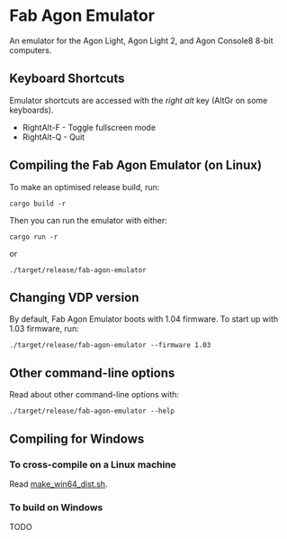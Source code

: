 # Fab Agon Emulator

An emulator for the Agon Light, Agon Light 2, and Agon Console8 8-bit computers.

## Keyboard Shortcuts

Emulator shortcuts are accessed with the *right alt* key (AltGr on some keyboards).

 * RightAlt-F - Toggle fullscreen mode
 * RightAlt-Q - Quit

## Compiling the Fab Agon Emulator (on Linux)

To make an optimised release build, run:

```
cargo build -r
```

Then you can run the emulator with either:

```
cargo run -r
```

or

```
./target/release/fab-agon-emulator
```

## Changing VDP version

By default, Fab Agon Emulator boots with 1.04 firmware. To start up
with 1.03 firmware, run:

```
./target/release/fab-agon-emulator --firmware 1.03
```

## Other command-line options

Read about other command-line options with:

```
./target/release/fab-agon-emulator --help
```

## Compiling for Windows

### To cross-compile on a Linux machine

Read [make_win64_dist.sh](./make_win64_dist.sh).

### To build on Windows

TODO
